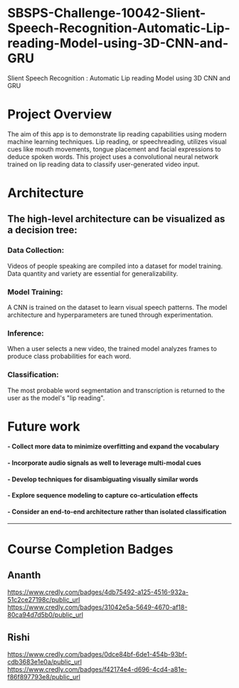 # SBSPS-Challenge-10042-Slient-Speech-Recognition-Automatic-Lip-reading-Model-using-3D-CNN-and-GRU
Slient Speech Recognition : Automatic Lip reading Model using 3D CNN and GRU

# Project Overview
The aim of this app is to demonstrate lip reading capabilities using modern machine learning techniques. Lip reading, or speechreading, utilizes visual cues like mouth movements, tongue placement and facial expressions to deduce spoken words. This project uses a convolutional neural network trained on lip reading data to classify user-generated video input.

# Architecture
## The high-level architecture can be visualized as a decision tree:
### Data Collection: 
Videos of people speaking are compiled into a dataset for model training. Data quantity and variety are essential for generalizability.
### Model Training: 
A CNN is trained on the dataset to learn visual speech patterns. The model architecture and hyperparameters are tuned through experimentation.
### Inference: 
When a user selects  a new video, the trained model analyzes frames to produce class probabilities for each word.
### Classification: 
The most probable word segmentation and transcription is returned to the user as the model's "lip reading".

# Future work
#### - Collect more data to minimize overfitting and expand the vocabulary
#### - Incorporate audio signals as well to leverage multi-modal cues
#### - Develop techniques for disambiguating visually similar words
#### - Explore sequence modeling to capture co-articulation effects
#### - Consider an end-to-end architecture rather than isolated classification


---------
# Course Completion Badges

## Ananth 
https://www.credly.com/badges/4db75492-a125-4516-932a-51c2ce27198c/public_url<br>
https://www.credly.com/badges/31042e5a-5649-4670-af18-80ca94d7d5b0/public_url

## Rishi
https://www.credly.com/badges/0dce84bf-6de1-454b-93bf-cdb3683e1e0a/public_url<br>
https://www.credly.com/badges/f42174e4-d696-4cd4-a81e-f86f897793e8/public_url










